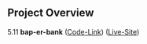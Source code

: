 ## Project Overview
5.11 **bap-er-bank** ([Code-Link](https://github.com/asif93-138/bap-er-bank.git)) ([Live-Site](https://asif93-138.github.io/bap-er-bank/))
